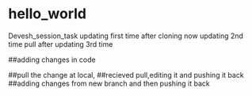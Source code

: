 # hello_world
Devesh_session_task 
updating first time after cloning
now updating 2nd time
pull after updating 3rd time 


##adding changes in code

##pull the change at local,
##recieved pull,editing it and pushing it back
##adding changes from new branch and then pushing it back
